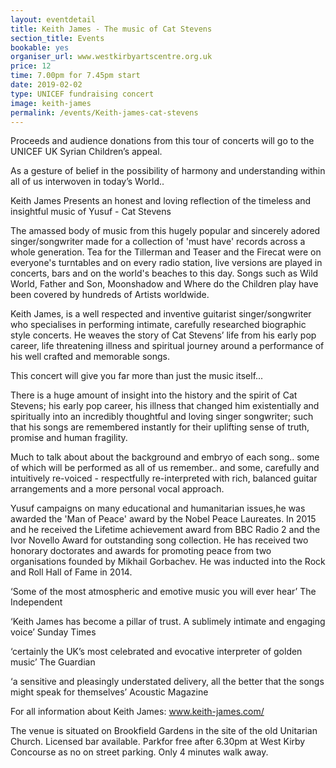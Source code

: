 ```yaml
---
layout: eventdetail
title: Keith James - The music of Cat Stevens
section_title: Events
bookable: yes
organiser_url: www.westkirbyartscentre.org.uk
price: 12
time: 7.00pm for 7.45pm start
date: 2019-02-02
type: UNICEF fundraising concert
image: keith-james
permalink: /events/Keith-james-cat-stevens
---
```


Proceeds and audience donations from this tour of concerts will go to the UNICEF UK Syrian Children’s appeal.

As a gesture of belief in the possibility of harmony and understanding within all of us interwoven in today’s World..

Keith James Presents an honest and loving reflection of the timeless and insightful music of Yusuf - Cat Stevens

The amassed body of music from this hugely popular and sincerely adored singer/songwriter made for a collection of 'must have' records across a whole generation. Tea for the Tillerman and Teaser and the Firecat were on everyone's turntables and on every radio station, live versions are played in concerts, bars and on the world's beaches to this day. Songs such as Wild World, Father and Son, Moonshadow and Where do the Children play have been covered by hundreds of Artists worldwide.

Keith James, is a well respected and inventive guitarist singer/songwriter who specialises in performing intimate, carefully researched biographic style concerts. He weaves the story of Cat Stevens’ life from his early pop career, life threatening illness and spiritual journey around a performance of his well crafted and memorable songs.

This concert will give you far more than just the music itself...

There is a huge amount of insight into the history and the spirit of Cat Stevens; his early pop career, his illness that changed him existentially and spiritually into an incredibly thoughtful and loving singer songwriter; such that his songs are remembered instantly for their uplifting sense of truth, promise and human fragility.

Much to talk about about the background and embryo of each song.. some of which will be performed as all of us remember.. and some, carefully and intuitively re-voiced - respectfully re-interpreted with rich, balanced guitar arrangements and a more personal vocal approach.

Yusuf campaigns on many educational and humanitarian issues,he was awarded the 'Man of Peace' award by the Nobel Peace Laureates.
In 2015 and he received the Lifetime achievement award from BBC Radio 2 and the Ivor Novello Award for outstanding song collection.
He has received two honorary doctorates and awards for promoting peace from two organisations founded by Mikhail Gorbachev.
He was inducted into the Rock and Roll Hall of Fame in 2014.

‘Some of the most atmospheric and emotive music you will ever hear’ The Independent

‘Keith James has become a pillar of trust. A sublimely intimate and engaging voice’ Sunday Times


‘certainly the UK’s most celebrated and evocative interpreter of golden music’ The Guardian

‘a sensitive and pleasingly understated delivery, all the better that the songs might speak for themselves’ Acoustic Magazine


For all information about Keith James: www.keith-james.com/


The venue is situated on Brookfield Gardens in the site of the old Unitarian Church. Licensed bar available. Parkfor free after 6.30pm at West Kirby Concourse as no on street parking. Only 4 minutes walk away.
